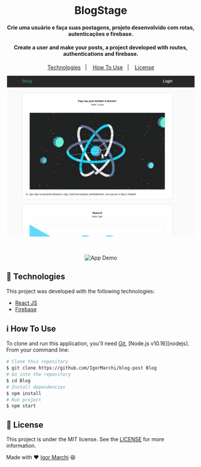 <h1 align="center">
    BlogStage
    <br>
</h1>
<h4 align="center">
  Crie uma usuário e faça suas postagens, projeto desenvolvido com rotas, autenticações e firebase.    
</h4>
<h4 align="center">
  Create a user and make your posts, a project developed with routes, authentications and firebase. 
</h4>
<p align="center">
  <a href="#rocket-technologies">Technologies</a>&nbsp;&nbsp;&nbsp;|&nbsp;&nbsp;&nbsp;
  <a href="#information_source-how-to-use">How To Use</a>&nbsp;&nbsp;&nbsp;|&nbsp;&nbsp;&nbsp;
  <a href="#memo-license">License</a>
</p>

<p align="center">
  <img alt="App Demo" src="public//gitHub/react.gif" width="500">
</p>
<br/>
<p align="center">
  <img alt="App Demo" src="public//gitHub/reactpost.gif" width="500">
</p>

## :rocket: Technologies

This project was developed with the following technologies:

- [React JS](https://pt-br.reactjs.org/)
- [Firebase](https://firebase.google.com/)

## :information_source: How To Use

To clone and run this application, you'll need [Git](https://git-scm.com), [Node.js v10.16][nodejs]. From your command line:

```bash
# Clone this repository
$ git clone https://github.com/IgorMarchi/blog-post Blog
# Go into the repository
$ cd Blog
# Install dependencies
$ npm install
# Run project
$ npm start
```

## :memo: License

This project is under the MIT license. See the [LICENSE](https://github.com/IgorMarchi/blog-post/blob/master/LICENSE) for more information.

Made with ❤ [Igor Marchi](https://www.linkedin.com/in/igor-marchi/) :laughing:
